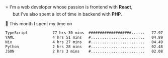 ⭐ I'm a web developer whose passion is frontend with <b>React</b>,<br/>
&nbsp; &nbsp; &nbsp; but I've also spent a lot of time in backend with <b>PHP</b>.

📅 This month I spent my time on

<!--START_SECTION:waka-->

```txt
TypeScript           77 hrs 30 mins  ###################......   77.97 %
YAML                 4 hrs 51 mins   #........................   04.89 %
Nix                  4 hrs 27 mins   #........................   04.49 %
Python               2 hrs 28 mins   #........................   02.48 %
JSON                 2 hrs 3 mins    #........................   02.08 %
```

<!--END_SECTION:waka-->
